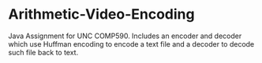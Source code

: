 # Arithmetic-Video-Encoding
Java Assignment for UNC COMP590. Includes an encoder and decoder which use Huffman encoding to encode a text file and a decoder to decode such file back to text. 
